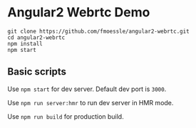 # Angular2 Webrtc Demo

```
git clone https://github.com/fmoessle/angular2-webrtc.git
cd angular2-webrtc
npm install
npm start
```

## Basic scripts

Use `npm start` for dev server. Default dev port is `3000`.

Use `npm run server:hmr` to run dev server in HMR mode.

Use `npm run build` for production build.

